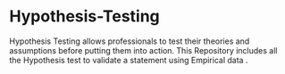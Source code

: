 # Hypothesis-Testing
Hypothesis Testing allows professionals to test their theories and assumptions before putting them into action. This Repository includes  all the Hypothesis test to validate a statement  using Empirical data .
